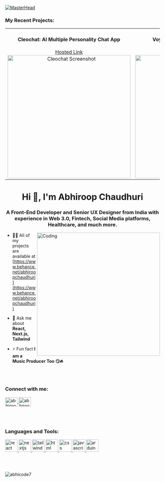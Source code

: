 [![MasterHead](https://user-images.githubusercontent.com/74038190/241765440-80728820-e06b-4f96-9c9e-9df46f0cc0a5.gif)](https://www.behance.net/abhiroopchaudhuri)

<h3 align="left">My Recent Projects:</h3>
<table>
  <tr>
    <td align="center">
      <h4>Cleochat: AI Multiple Personality Chat App</h4>
      <a href="https://cleochat-eta.vercel.app/">Hosted Link</a><br>
      <img src="https://github.com/abhicode7/abhicode7/assets/87370756/ff982f7d-ff01-4a4a-93bc-ff40723b2dd9" alt="Cleochat Screenshot" width="400">
    </td>
    <td align="center">
      <h4>Voyager: AI Images & Prompt Gallery</h4>
      <a href="https://abhicode7.github.io/voyager">Live Site</a><br>
      <img src="https://github.com/abhicode7/abhicode7/assets/87370756/26b83fa5-869a-4973-bc87-6e7109ffa7cd" alt="Project 2 Screenshot" width="400">
    </td>
  </tr>
</table>

<h1 align="center">Hi 👋, I'm Abhiroop Chaudhuri</h1>
<h3 align="center">A Front-End Developer and Senior UX Designer from India with experience in Web 3.0, Fintech, Social Media platforms, Healthcare, and much more.</h3>

<img align="right" alt="Coding" width="400" src="https://camo.githubusercontent.com/7de37139d0b4c1ce40865e799b446c0e963a3dd8fb68d239707237c40604fa3d/68747470733a2f2f63646e2e6472696262626c652e636f6d2f75736572732f3733303730332f73637265656e73686f74732f363538313234332f6176656e746f2e676966">

- 👨‍💻 All of my projects are available at [https://www.behance.net/abhiroopchaudhuri](https://www.behance.net/abhiroopchaudhuri)

- 💬 Ask me about **React, Next.js, Tailwind**

- ⚡ Fun fact **I am a Music Producer Too 😏🔥**

<br><br> 

<h3 align="left">Connect with me:</h3>
<p align="left">
    <a href="https://linkedin.com/in/abhiroopchaudhuri" target="blank">
        <img align="center" src="https://raw.githubusercontent.com/rahuldkjain/github-profile-readme-generator/master/src/images/icons/Social/linked-in-alt.svg" alt="abhiroopchaudhuri" height="30" width="40" />
    </a>
    <a href="https://www.behance.net/abhiroopchaudhuri" target="blank">
        <img align="center" src="https://raw.githubusercontent.com/rahuldkjain/github-profile-readme-generator/master/src/images/icons/Social/behance.svg" alt="abhiroopchaudhuri" height="30" width="40" />
    </a>
</p>

<br><br> 

<h3 align="left">Languages and Tools:</h3>
<p align="left"> 
 <a href="https://reactjs.org/" target="_blank" rel="noreferrer"> 
    <img src="https://cdn.worldvectorlogo.com/logos/react-2.svg" alt="react" width="40" height="40"/> 
</a> 
<a href="https://nextjs.org/" target="_blank" rel="noreferrer"> 
    <img src="https://uxwing.com/wp-content/themes/uxwing/download/brands-and-social-media/nextjs-icon.png" alt="nextjs" width="40" height="40"/> 
</a> 
<a href="https://tailwindcss.com/" target="_blank" rel="noreferrer"> 
    <img src="https://www.vectorlogo.zone/logos/tailwindcss/tailwindcss-icon.svg" alt="tailwind" width="40" height="40"/> 
</a> 
<a href="https://www.w3.org/html/" target="_blank" rel="noreferrer"> 
    <img src="https://www.vectorlogo.zone/logos/w3_html5/w3_html5-icon.svg" alt="html" width="40" height="40"/> 
</a> 
<a href="https://www.w3.org/Style/CSS/" target="_blank" rel="noreferrer"> 
    <img src="https://www.vectorlogo.zone/logos/w3_css/w3_css-icon.svg" alt="css" width="40" height="40"/> 
</a> 
<a href="https://developer.mozilla.org/en-US/docs/Web/JavaScript" target="_blank" rel="noreferrer"> 
    <img src="https://cdn.worldvectorlogo.com/logos/javascript-1.svg" alt="javascript" width="40" height="40"/> 
</a> 
<a href="https://www.arduino.cc/" target="_blank" rel="noreferrer"> 
    <img src="https://cdn.worldvectorlogo.com/logos/arduino-1.svg" alt="arduino" width="40" height="40"/> 
</a> 
</p>

<br><br> 

<p>
    <img align="center" src="https://github-readme-stats.vercel.app/api/top-langs?username=abhicode7&show_icons=true&locale=en&layout=compact" alt="abhicode7" />
</p>
